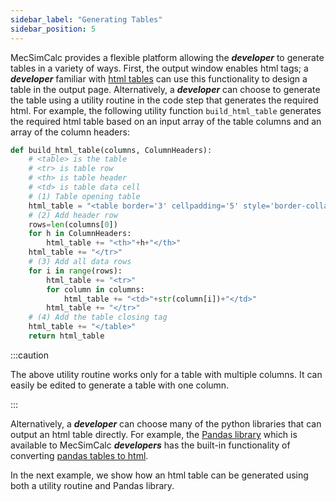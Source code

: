 ```yaml
---
sidebar_label: "Generating Tables"
sidebar_position: 5
---
```


MecSimCalc provides a flexible platform allowing the **_developer_** to generate tables in a variety of ways. First, the output window enables html tags; a _**developer**_ familiar with [html tables](https://www.w3schools.com/html/html_tables.asp) can use this functionality to design a table in the output page. Alternatively, a _**developer**_ can choose to generate the table using a utility routine in the code step that generates the required html. For example, the following utility function `build_html_table` generates the required html table based on an input array of the table columns and an array of the column headers:

```python
def build_html_table(columns, ColumnHeaders):
    # <table> is the table
    # <tr> is table row
    # <th> is table header
    # <td> is table data cell
    # (1) Table opening table
    html_table = "<table border='3' cellpadding='5' style='border-collapse:collapse;'><tr>"
    # (2) Add header row
    rows=len(columns[0])
    for h in ColumnHeaders:
        html_table += "<th>"+h+"</th>"
    html_table += "</tr>"
    # (3) Add all data rows
    for i in range(rows):
        html_table += "<tr>"
        for column in columns:
            html_table += "<td>"+str(column[i])+"</td>"
        html_table += "</tr>"
    # (4) Add the table closing tag
    html_table += "</table>"
    return html_table
```

:::caution

The above utility routine works only for a table with multiple columns. It can easily be edited to generate a table with one column.

:::

Alternatively, a _**developer**_ can choose many of the python libraries that can output an html table directly. For example, the [Pandas library](https://pandas.pydata.org/) which is available to MecSimCalc _**developers**_ has the built-in functionality of converting [pandas tables to html](https://pandas.pydata.org/docs/reference/api/pandas.DataFrame.to_html.html).

In the next example, we show how an html table can be generated using both a utility routine and Pandas library.
